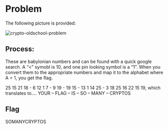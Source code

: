 # Problem
The following picture is provided:

![crypto-oldschool-problem](https://github.com/ryokubaka/CTF-Write-Ups/blob/master/NeverLAN-CTF-2019/Crypto/Images/crypto-oldschool-problem.jpg?raw=true)

## Process:

These are babylonian numbers and can be found with a quick google search.  A “<” symobl is 10, and one pin looking symbol is a “1”.  When you convert them to the appropriate numbers and map it to the alphabet where A = 1, you get the flag.

25 15 21 18 - 6 12 1 7 - 9 19 - 19 15 - 13 1 14 25 - 3 18 25 16 22 15 19, which translates to….
YOUR – FLAG – IS – SO – MANY – CRYPTOS


## Flag

SOMANYCRYPTOS
